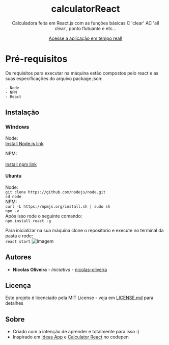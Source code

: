 <h1 align="center">calculatorReact</h1>
<p align="center">Calculadora feita em React.js com as funções básicas C 'clear' AC 'all clear', ponto flutuante e etc...</p>
<p align="center">
  <a href="https://nicolas-oliveira.github.io/calculator-react/">Acesse a aplicação em tempo real!</a>
</p>

# Pré-requisitos
Os requisitos para executar na máquina estão compostos pelo react e as suas especificações do arquivo package.json:<br>

```
- Node
- NPM
- React
```
## Instalação
### Windows
Node:<br>
<a href="https://nodejs.org/en/download/" target="_blank">Install Node.js link</a><br>

NPM:<br>
[]()<br>
<a href="https://www.npmjs.com/get-npm" target="_blank">Install npm link</a>
#### Ubuntu
Node:<br>
```git clone https://github.com/nodejs/node.git```<br>
```cd node```<br>
NPM:<br>
```curl -L https://npmjs.org/install.sh | sudo sh```<br>
```npm -v```<br>
Após isso rode o seguinte comando:<br>
```npm install react -g```<br>

Para inicializar na sua máquina clone o repositório e execute no terminal da pasta e rode:<br>
```react start```
![Imagem](https://raw.githubusercontent.com/nicolas-oliveira/calculator-react/master/.github/calculator-react.png)
## Autores

* **Nicolas Oliveira** - *Iniciativa* - [nicolas-oliveira](https://github.com/nicolas-oliveira)

## Licença

Este projeto é licenciado pela MIT License -  veja em [LICENSE.md](LICENSE.md) para detalhes

## Sobre
- Criado com a intenção de aprender e totalmente para isso :)<br>
- Inspirado em [Ideas App](https://github.com/florinpop17/app-ideas/blob/master/Projects/1-Beginner/Calculator-App.md) e [Calculator React](https://codepen.io/mjijackson/pen/xOzyGX) no codepen
